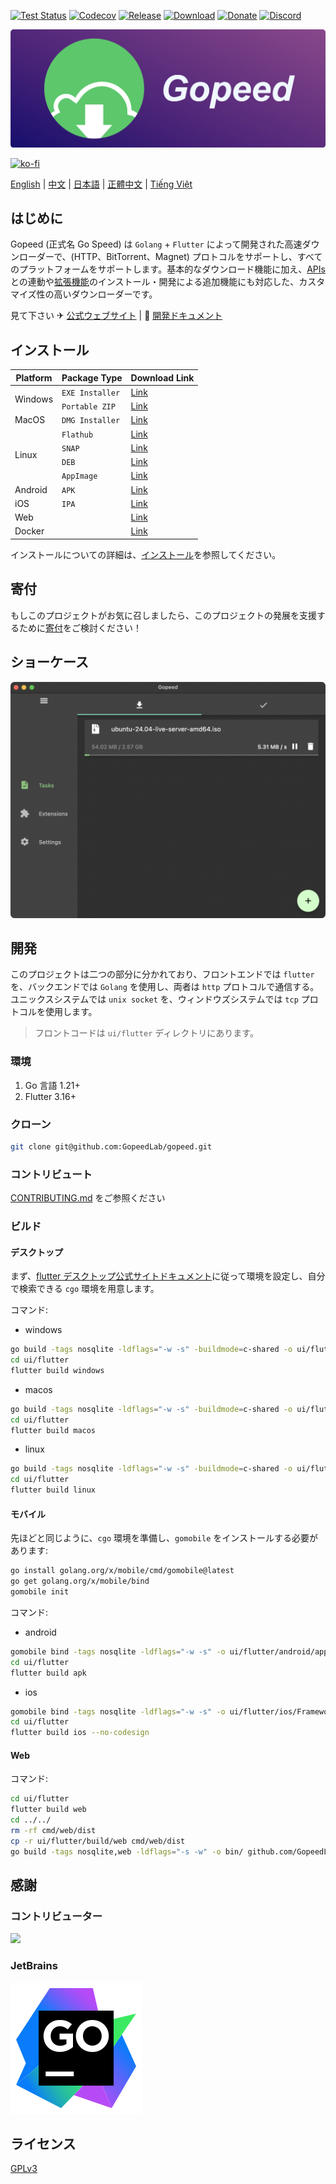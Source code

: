 [![Test Status](https://github.com/GopeedLab/gopeed/workflows/test/badge.svg)](https://github.com/GopeedLab/gopeed/actions?query=workflow%3Atest)
[![Codecov](https://codecov.io/gh/GopeedLab/gopeed/branch/main/graph/badge.svg)](https://codecov.io/gh/GopeedLab/gopeed)
[![Release](https://img.shields.io/github/release/GopeedLab/gopeed.svg)](https://github.com/GopeedLab/gopeed/releases)
[![Download](https://img.shields.io/github/downloads/GopeedLab/gopeed/total.svg)](https://github.com/GopeedLab/gopeed/releases)
[![Donate](https://img.shields.io/badge/%24-donate-ff69b4.svg)](https://docs.gopeed.com/donate.html)
[![Discord](https://img.shields.io/discord/1037992631881449472?label=Discord&logo=discord&style=social)](https://discord.gg/ZUJqJrwCGB)

![](_docs/img/banner.png)

[![ko-fi](https://ko-fi.com/img/githubbutton_sm.svg)](https://ko-fi.com/R6R6IJGN6)

[English](/README.md) | [中文](/README_zh-CN.md) | [日本語](/README_ja-JP.md) | [正體中文](/README_zh-TW.md) | [Tiếng Việt](/README_vi-VN.md)

## はじめに

Gopeed (正式名 Go Speed) は `Golang` + `Flutter` によって開発された高速ダウンローダーで、(HTTP、BitTorrent、Magnet) プロトコルをサポートし、すべてのプラットフォームをサポートします。基本的なダウンロード機能に加え、[APIs](https://docs.gopeed.com/dev-api.html)との連動や[拡張機能](https://docs.gopeed.com/dev-extension.html)のインストール・開発による追加機能にも対応した、カスタマイズ性の高いダウンローダーです。

見て下さい ✈ [公式ウェブサイト](https://gopeed.com) | 📖 [開発ドキュメント](https://docs.gopeed.com)

## インストール

<table>
    <thead>
        <tr>
            <th>Platform</th>
            <th>Package Type</th>
            <th>Download Link</th>
        </tr>
    </thead>
    <tbody>
        <tr>
            <td rowspan=2>Windows</td>
            <td><code>EXE Installer</code></td>
            <td><a href="https://gopeed.com/api/download?tpl=Gopeed-$version-windows-amd64.zip">Link</a></td>
        </tr>
        <tr>
            <td><code>Portable ZIP</code></td>
            <td><a href="https://gopeed.com/api/download?tpl=Gopeed-$version-windows-amd64-portable.zip">Link</a></td>
        </tr>
        <tr>
            <td>MacOS</td>
            <td><code>DMG Installer</code></td>          
            <td><a href="https://gopeed.com/api/download?tpl=Gopeed-$version-macos.dmg">Link</a></td>
        </tr>
        <tr>
            <td rowspan=4>Linux</td>
            <td><code>Flathub</code></td>
            <td><a href="https://flathub.org/apps/com.gopeed.Gopeed">Link</a></td>
        </tr>
        <tr>
            <td><code>SNAP</code></td>
            <td><a href="https://snapcraft.io/gopeed">Link</a></td>
        </tr>
        <tr>
            <td><code>DEB</code></td>
            <td><a href="https://gopeed.com/api/download?tpl=Gopeed-$version-linux.deb">Link</a></td>
        </tr>
        <tr>
            <td><code>AppImage</code></td>
            <td><a href="https://gopeed.com/api/download?tpl=Gopeed-$version-linux-amd64.AppImage">Link</a></td>
        </tr>
        <tr>
            <td>Android</td>
            <td><code>APK</code></td>
            <td><a href="https://gopeed.com/api/download?tpl=Gopeed-$version-android.apk">Link</a></td>
        </tr>
        <tr>
            <td>iOS</td>
            <td><code>IPA</code></td>
            <td><a href="https://gopeed.com/api/download?tpl=Gopeed-$version-ios.ipa">Link</a></td>
        </tr>
        <tr>
            <td>Web</td>
            <td></td>
            <td><a href="https://github.com/GopeedLab/gopeed/releases/latest">Link</a></td>
        </tr>
        <tr>
            <td>Docker</td>
            <td></td>
            <td><a href="https://hub.docker.com/r/liwei2633/gopeed">Link</a></td>
        </tr>
    </tbody>
</table>

インストールについての詳細は、[インストール](https://docs.gopeed.com/install.html)を参照してください。

## 寄付

もしこのプロジェクトがお気に召しましたら、このプロジェクトの発展を支援するために[寄付](https://docs.gopeed.com/donate.html)をご検討ください！

## ショーケース

![](_docs/img/ui-demo.png)

## 開発

このプロジェクトは二つの部分に分かれており、フロントエンドでは `flutter` を、バックエンドでは `Golang` を使用し、両者は `http` プロトコルで通信する。ユニックスシステムでは `unix socket` を、ウィンドウズシステムでは `tcp` プロトコルを使用します。

> フロントコードは `ui/flutter` ディレクトリにあります。

### 環境

1. Go 言語 1.21+
2. Flutter 3.16+

### クローン

```bash
git clone git@github.com:GopeedLab/gopeed.git
```

### コントリビュート

[CONTRIBUTING.md](/CONTRIBUTING_ja-JP.md) をご参照ください

### ビルド

#### デスクトップ

まず、[flutter デスクトップ公式サイトドキュメント](https://docs.flutter.dev/development/platform-integration/desktop)に従って環境を設定し、自分で検索できる `cgo` 環境を用意します。

コマンド:

- windows

```bash
go build -tags nosqlite -ldflags="-w -s" -buildmode=c-shared -o ui/flutter/windows/libgopeed.dll github.com/GopeedLab/gopeed/bind/desktop
cd ui/flutter
flutter build windows
```

- macos

```bash
go build -tags nosqlite -ldflags="-w -s" -buildmode=c-shared -o ui/flutter/macos/Frameworks/libgopeed.dylib github.com/GopeedLab/gopeed/bind/desktop
cd ui/flutter
flutter build macos
```

- linux

```bash
go build -tags nosqlite -ldflags="-w -s" -buildmode=c-shared -o ui/flutter/linux/bundle/lib/libgopeed.so github.com/GopeedLab/gopeed/bind/desktop
cd ui/flutter
flutter build linux
```

#### モバイル

先ほどと同じように、`cgo` 環境を準備し、`gomobile` をインストールする必要があります:

```bash
go install golang.org/x/mobile/cmd/gomobile@latest
go get golang.org/x/mobile/bind
gomobile init
```

コマンド:

- android

```bash
gomobile bind -tags nosqlite -ldflags="-w -s" -o ui/flutter/android/app/libs/libgopeed.aar -target=android -androidapi 19 -javapkg=com.gopeed github.com/GopeedLab/gopeed/bind/mobile
cd ui/flutter
flutter build apk
```

- ios

```bash
gomobile bind -tags nosqlite -ldflags="-w -s" -o ui/flutter/ios/Frameworks/Libgopeed.xcframework -target=ios github.com/GopeedLab/gopeed/bind/mobile
cd ui/flutter
flutter build ios --no-codesign
```

#### Web

コマンド:

```bash
cd ui/flutter
flutter build web
cd ../../
rm -rf cmd/web/dist
cp -r ui/flutter/build/web cmd/web/dist
go build -tags nosqlite,web -ldflags="-s -w" -o bin/ github.com/GopeedLab/gopeed/cmd/web
```

## 感謝

### コントリビューター

<a href="https://github.com/GopeedLab/gopeed/graphs/contributors">
  <img src="https://contrib.rocks/image?repo=GopeedLab/gopeed" />
</a>

### JetBrains

[![goland](_docs/img/goland.svg)](https://www.jetbrains.com/?from=gopeed)

## ライセンス

[GPLv3](LICENSE)
